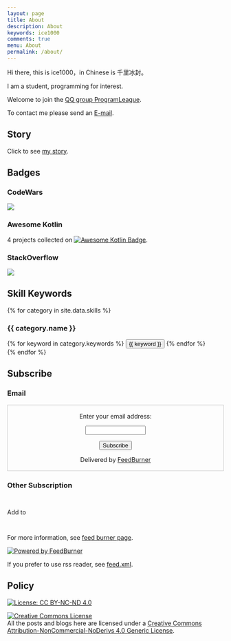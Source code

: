 ```yaml
---
layout: page
title: About
description: About
keywords: ice1000
comments: true
menu: About
permalink: /about/
---
```


Hi there, this is ice1000，in Chinese is 千里冰封。

I am a student, programming for interest.

Welcome to join the [QQ group ProgramLeague](http://shang.qq.com/wpa/qunwpa?idkey=b75f6d506820d00cd5e7fc78fc5e5487a3444a4a6af06e9e6fa72bccf3fa9d1a).

To contact me please send an [E-mail](mailto:ice1000@kotliner.cn).

## Story

Click to see [my story](http://stackoverflow.com/story/ice1000).

## Badges

### CodeWars

[![](https://www.codewars.com/users/ice1000/badges/large)](https://www.codewars.com/users/ice1000)

### Awesome Kotlin

4 projects collected on [![Awesome Kotlin Badge](https://kotlin.link/awesome-kotlin.svg)](https://kotlin.link/?q=ice).

### StackOverflow

[![](http://stackoverflow.com/users/flair/7083401.png)](http://stackoverflow.com/users/7083401/ice1000 "profile for ice1000 at Stack Overflow, Q&amp;A for professional and enthusiast programmers")

<!-- ## Contact -->

<!-- {% for website in site.data.social %} -->
<!-- * {{ website.sitename }}：[@{{ website.name }}]({{ website.url }}) -->
<!-- {% endfor %} -->

## Skill Keywords

{% for category in site.data.skills %}
### {{ category.name }}
<div class="btn-inline">
{% for keyword in category.keywords %}
<button class="btn btn-outline" type="button">{{ keyword }}</button>
{% endfor %}
</div>
{% endfor %}

## Subscribe

### Email

<form style="border:1px solid #ccc;padding:3px;text-align:center;" action="https://feedburner.google.com/fb/a/mailverify" method="post" target="popupwindow" onsubmit="window.open('https://feedburner.google.com/fb/a/mailverify?uri=Ice1000', 'popupwindow', 'scrollbars=yes,width=550,height=520');return true">
<p>Enter your email address:</p><p>
<input type="text" style="width:140px" name="email"/>
</p><input type="hidden" value="Ice1000" name="uri"/><input type="hidden" name="loc" value="en_US"/>
<input type="submit" value="Subscribe" /><p>Delivered by <a href="https://feedburner.google.com" target="_blank">
FeedBurner</a></p></form>

### Other Subscription

<p><a href="http://add.my.yahoo.com/rss?url=http://feeds.feedburner.com/Ice1000" title="ice1000">
<img src="http://us.i1.yimg.com/us.yimg.com/i/us/my/addtomyyahoo4.gif" alt="" style="border:0"/></a></p>
<p><a href="http://feedly.com/#subscription/feed/http://feeds.feedburner.com/Ice1000" title="ice1000">
<img src="http://s3.feedly.com/feedburner/feedly.png" alt="" style="border:0"/></a></p>
<p><a href="http://www.netvibes.com/subscribe.php?url=http://feeds.feedburner.com/Ice1000">
<img src="http://www.netvibes.com/img/add2netvibes.gif" width="91" height="17" alt="Add to netvibes" style="border:0" /></a></p>
<p><a href="https://www.subtome.com/#/subscribe?feeds=http://feeds.feedburner.com/Ice1000" title="ice1000">
<img src="http://www.subtome.com/subtome-feedburner.png" alt="" style="border:0"/></a></p>
<p><a href="http://www.bitty.com/manual/?contenttype=rssfeed&amp;contentvalue=http://feeds.feedburner.com/Ice1000" target="_blank">
<img src="http://www.bitty.com/img/bittychicklet_91x17.gif" style="border:0" alt=""/></a></p>

For more information, see [feed burner page](feeds.feedburner.com/Ice1000).
<p><a href="https://feedburner.google.com" target="_blank"><img src="//feedburner.google.com/fb/images/pub/powered_by_fb.gif" alt="Powered by FeedBurner" style="border:0"/></a></p>

If you prefer to use rss reader, see [feed.xml](../feed.xml).

## Policy

[![License: CC BY-NC-ND 4.0](https://img.shields.io/badge/License-CC%20BY--NC--ND%204.0-lightgrey.svg)](http://creativecommons.org/licenses/by-nc-nd/4.0/)

<a rel="license" href="http://creativecommons.org/licenses/by-nc-nd/4.0/">
<img alt="Creative Commons License" style="border-width:0" src="https://i.creativecommons.org/l/by-nc-nd/4.0/88x31.png" />
</a>
<br/>All the posts and blogs here are licensed under a 
<a rel="license" href="http://creativecommons.org/licenses/by-nc-nd/4.0/">
Creative Commons Attribution-NonCommercial-NoDerivs 4.0 Generic License</a>.
